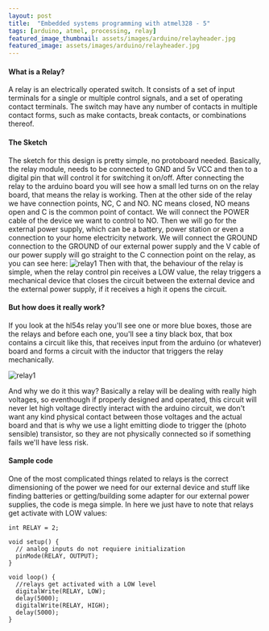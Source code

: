 ```yaml
---
layout: post
title:  "Embedded systems programming with atmel328 - 5"
tags: [arduino, atmel, processing, relay]
featured_image_thumbnail: assets/images/arduino/relayheader.jpg
featured_image: assets/images/arduino/relayheader.jpg
---
```



#### What is a Relay?
A relay is an electrically operated switch. It consists of a set of input terminals for a single or multiple control signals, and a set of operating contact terminals. The switch may have any number of contacts in multiple contact forms, such as make contacts, break contacts, or combinations thereof.
#### The Sketch

The sketch for this design is pretty simple, no protoboard needed. Basically, the relay module, needs to be connected to GND and 5v VCC and then to a digital pin that will control it for switching it on/off. After connecting the relay to the arduino board you will see how a small led turns on on the relay board, that means the relay is working. Then at the other side of the relay we have connection points, NC, C and NO. NC means closed, NO means open and C is the common point of contact. We will connect the POWER cable of the device we want to control to NO. Then we will go for the external power supply, which can be a battery, power station or even a connection to your home electricity network. We will connect the GROUND connection to the GROUND of our external power supply and the V cable of our power supply will go straight to the C connection point on the relay, as you can see here:
![relay1](https://artikblue.github.io/assets/images/arduino/relay1.JPG)
Then with that, the behaviour of the relay is simple, when the relay control pin receives a LOW value, the relay triggers a mechanical device that closes the circuit between the external device and the external power supply, if it receives a high it opens the circuit.

#### But how does it really work?

If you look at the hl54s relay you'll see one or more blue boxes, those are the relays and before each one, you'll see a tiny black box, that box contains a circuit like this, that receives input from the arduino (or whatever) board and forms a circuit with the inductor that triggers the relay mechanically.

![relay1](https://artikblue.github.io/assets/images/arduino/relay_schematic_component.JPG)

And why we do it this way? Basically a relay will be dealing with really high voltages, so eventhough if properly designed and operated, this circuit will never let high voltage directly interact with the arduino circuit, we don't want any kind physical contact between those voltages and the actual board and that is why we use a light emitting diode to trigger the (photo sensible) transistor, so they are not physically connected so if something fails we'll have less risk.

#### Sample code
One of the most complicated things related to relays is the correct dimensioning of the power we need for our external device and stuff like finding batteries or getting/building some adapter for our external power supplies, the code is mega simple. In here we just have to note that relays get activate with LOW values:
~~~
int RELAY = 2;

void setup() {
  // analog inputs do not requiere initialization
  pinMode(RELAY, OUTPUT);
}

void loop() {
  //relays get activated with a LOW level
  digitalWrite(RELAY, LOW); 
  delay(5000);
  digitalWrite(RELAY, HIGH);
  delay(5000);
}
~~~